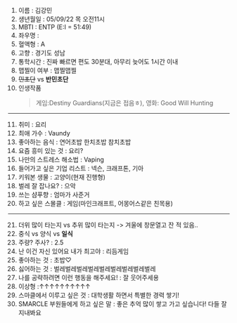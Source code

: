 1. 이름 : 김강민
2. 생년월일 : 05/09/22 목 오전11시
3. MBTI : ENTP (E:I = 51:49)
4. 좌우명 : 
5. 혈액형 : A
6. 고향 : 경기도 성남
7. 통학시간 : 진짜 빠르면 편도 30분대, 아무리 늦어도 1시간 이내
8. 맵찔이 여부 : 맵찔맵찔
9. ~~민초단~~ vs __반민초단__
10. 인생작품
    >게임:Destiny Guardians(지금은 접음ㅎ), 영화: Good Will Hunting
---
11. 취미 : 요리
13. 최애 가수 : Vaundy
14. 좋아하는 음식 : 연어초밥 한치초밥 참치초밥
15. 요즘 흥미 있는 것 : 요리?
16. 나만의 스트레스 해소법 : Vaping
18. 들어가고 싶은 기업 리스트 : 넥슨, 크래프톤, 기아
19. 키워본 생물 : 고양이(현재 진행형)
20. 벌레 잘 잡나요? : 으악
21. 쓰는 샴푸향 : 엄마가 사준거
22. 하고 싶은 스몰클 : 게임(마인크래프트, 어몽어스같은 친목용)
***
21. 더위 많이 타는지 vs 추위 많이 타는지 -> 겨울에 창문열고 잔 적 있음..
22. 중식 vs 양식 vs __일식__
23. 주량? 주사? : 2.5
24. 난 이건 자신 있어요 내가 최고야 : 리듬게임 
25. 좋아하는 것 : 초밥♡
26. 싫어하는 것 : 벌레벌레벌레벌레벌레벌레벌레벌레벌레 
27. 나를 공략하려면 이런 행동을 해주세요! : 잘 웃어주세용
28. 이상형 :↑↑↑↑↑↑↑↑↑↑
29. 스마클에서 이루고 싶은 것 : 대학생활 하면서 특별한 경력 쌓기!
30. SMARCLE 부원들에게 하고 싶은 말 : 좋은 추억 많이 쌓고 가고 싶습니다! 다들 잘 지내봐요
